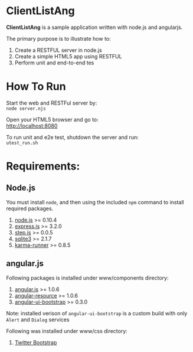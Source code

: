 # ClientListAng
**ClientListAng** is a sample application written with node.js and angularjs.

The primary purpose is to illustrate how to:

1. Create a RESTFUL server in node.js  
2. Create a simple HTML5 app using RESTFUL  
3. Perform unit and end-to-end tes  

# How To Run
Start the web and RESTFul server by:  
`node server.njs`

Open your HTML5 browser and go to:  
<http://localhost:8080>

To run unit and e2e test, shutdown the server and run:  
`utest_run.sh`

# Requirements:

## Node.js
You must install `node`, and then using the included `npm` command to install
required packages.

1. [node.js](http://nodejs.org/) >= 0.10.4  
1. [express.js](http://expressjs.com/) >= 3.2.0  
1. [step.js](https://github.com/creationix/step) >= 0.0.5  
1. [sqlite3](https://github.com/developmentseed/node-sqlite3) >= 2.1.7
1. [karma-runner](http://karma-runner.github.io/) >= 0.8.5

## angular.js
Following packages is installed under www/components directory:

1. [angular.js](http://angularjs.org/) >= 1.0.6  
1. [angular-resource](http://docs.angularjs.org/api/ngResource.$resource) >= 1.0.6  
1. [angular-ui-bootstrap](http://angular-ui.github.io/bootstrap/) >= 0.3.0

Note: installed verison of `angular-ui-bootstrap` is a custom build with only `Alert` and `Dialog` 
      services
	  
Following was installed under www/css directory:

1. [Twitter Bootstrap](http://twitter.github.io/bootstrap/)

